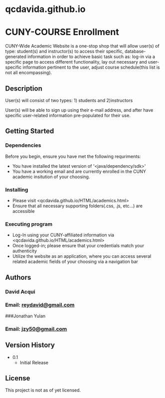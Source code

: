 # qcdavida.github.io

# CUNY-COURSE Enrollment

CUNY-Wide Academic Website is a one-stop shop that will allow user(s) of type: student(s) and instructor(s) to access their specific, database-generated information in order to achieve basic task such as: log-in via a specific page to access different functionality, lay out necessary and user-specific information pertinent to the user, adjust course schedule(this list is not all encompassing). 

## Description

User(s) will consist of two types: 1) students and 2)instructors

User(s) will be able to sign up using their e-mail address, and after have specific user-related information pre-populated for their use. 

## Getting Started

### Dependencies

Before you begin, ensure you have met the following requriments:

* You have installed the latest version of '<java/dependency/sdk>'
* You have a working email and are currently enrolled in the CUNY academic insitution of your choosing.

### Installing

* Please visit <qcdavida.github.io/HTML/academics.html>
* Ensure that all necessary supporting folders(.css, .js, etc...) are accessible

### Executing program

* Log-In using your CUNY-affiliated information via <qcdavida.github.io/HTML/academics.html>
* Once logged-in; please ensure that your credentials match your authenticity 
* Utilize the website as an application, where you can access several related academic fields of your choosing via a navigation bar 

## Authors
### David Acqui
### Email: reydavid@gmail.com
###Jonathan Yulan
### Email: jzy50@gmail.com


## Version History

* 0.1
	* Initial Release

## License

This project is not as of yet licensed. 
